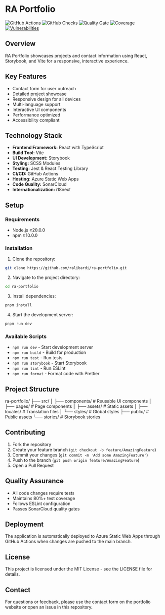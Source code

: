 # RA Portfolio

![GitHub Actions](https://img.shields.io/github/actions/workflow/status/ralibardi/ra-portfolio/azure-static-web-apps.yml)
![GitHub Checks](https://img.shields.io/github/checks-status/ralibardi/ra-portfolio/main)
[![Quality Gate](https://sonarcloud.io/api/project_badges/measure?project=ralibardi_ra-portfolio&metric=alert_status)](https://sonarcloud.io/summary/new_code?id=ralibardi_ra-portfolio)
[![Coverage](https://sonarcloud.io/api/project_badges/measure?project=ralibardi_ra-portfolio&metric=coverage)](https://sonarcloud.io/summary/new_code?id=ralibardi_ra-portfolio)
[![Vulnerabilities](https://sonarcloud.io/api/project_badges/measure?project=ralibardi_ra-portfolio&metric=vulnerabilities)](https://sonarcloud.io/summary/new_code?id=ralibardi_ra-portfolio)

## Overview

RA Portfolio showcases projects and contact information using React, Storybook, and Vite for a responsive, interactive experience.

## Key Features

- Contact form for user outreach
- Detailed project showcase
- Responsive design for all devices
- Multi-language support
- Interactive UI components
- Performance optimized
- Accessibility compliant

## Technology Stack

- **Frontend Framework:** React with TypeScript
- **Build Tool:** Vite
- **UI Development:** Storybook
- **Styling:** SCSS Modules
- **Testing:** Jest & React Testing Library
- **CI/CD:** GitHub Actions
- **Hosting:** Azure Static Web Apps
- **Code Quality:** SonarCloud
- **Internationalization:** i18next

## Setup

### Requirements

- Node.js ≥20.0.0
- npm ≥10.0.0

### Installation

1. Clone the repository:

```bash
git clone https://github.com/ralibardi/ra-portfolio.git
```

2. Navigate to the project directory:

```bash
cd ra-portfolio
```

3. Install dependencies:

```bash
pnpm install
```

4. Start the development server:

```bash
pnpm run dev
```


### Available Scripts

- `npm run dev` - Start development server
- `npm run build` - Build for production
- `npm run test` - Run tests
- `npm run storybook` - Start Storybook
- `npm run lint` - Run ESLint
- `npm run format` - Format code with Prettier

## Project Structure

ra-portfolio/
├── src/
│ ├── components/ # Reusable UI components
│ ├── pages/ # Page components
│ ├── assets/ # Static assets
│ ├── locales/ # Translation files
│ └── styles/ # Global styles
├── public/ # Public assets
└── stories/ # Storybook stories


## Contributing

1. Fork the repository
2. Create your feature branch (`git checkout -b feature/AmazingFeature`)
3. Commit your changes (`git commit -m 'Add some AmazingFeature'`)
4. Push to the branch (`git push origin feature/AmazingFeature`)
5. Open a Pull Request

## Quality Assurance

- All code changes require tests
- Maintains 80%+ test coverage
- Follows ESLint configuration
- Passes SonarCloud quality gates

## Deployment

The application is automatically deployed to Azure Static Web Apps through GitHub Actions when changes are pushed to the main branch.

## License

This project is licensed under the MIT License - see the LICENSE file for details.

## Contact

For questions or feedback, please use the contact form on the portfolio website or open an issue in this repository.
